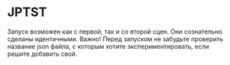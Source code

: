 # JPTST

Запуск возможен как с первой, так и со второй сцен. Они сознательно сделаны идентичными.
Важно! Перед запуском не забудьте проверить название json файла, с которым хотите экспериментировать, если решите добавить свой.
